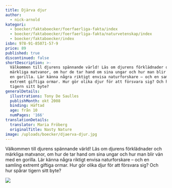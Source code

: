 ```yaml
---
title: Djärva djur
author:
  - nick-arnold
kategori:
  - boecker/faktaboecker/foerfaerliga-fakta/index
  - boecker/faktaboecker/foerfaerliga-fakta/naturvetenskap/index
  - boecker/faktaboecker/index
isbn: 978-91-85071-57-9
price: 89
published: true
discontinued: false
shortDescription: >-
  Välkommen till djurens spännande värld! Läs om djurens förklädnader och
  märkliga matvanor, om hur de tar hand om sina ungar och hur man blir vän med
  en gorilla. Lär känna några riktigt envisa naturforskare – och en samling
  extremt giftiga ormar. Hur gör olika djur för att försvara sig? Och hur spårar
  tigern sitt byte?
generalDetails:
  illustrations: Tony De Saulles
  publishMonth: okt 2008
  binding: Häftad
  age: från 10
  numPages: '166'
translationDetails:
  translator: Maria Fröberg
  originalTitle: Nasty Nature
image: /uploads/boecker/djaerva-djur.jpg
---
```

Välkommen till djurens spännande värld! Läs om djurens förklädnader och märkliga matvanor, om hur de tar hand om sina ungar och hur man blir vän med en gorilla. Lär känna några riktigt envisa naturforskare – och en samling extremt giftiga ormar. Hur gör olika djur för att försvara sig? Och hur spårar tigern sitt byte?

![](/uploads/images/Djur-s130.gif)
